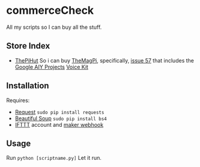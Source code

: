 commerceCheck
========

All my scripts so I can buy all the stuff.

Store Index
------------

* [ThePiHut](https://thepihut.com) So i can buy [TheMagPi](https://www.raspberrypi.org/magpi/), specifically, [issue 57](https://www.raspberrypi.org/magpi/issues/57/) that includes the [Google AIY Projects](https://aiyprojects.withgoogle.com) [Voice Kit](https://aiyprojects.withgoogle.com/voice/)

Installation
------------

Requires: 

* [Request](http://docs.python-requests.org/en/master/) `sudo pip install requests`
* [Beautiful Soup](https://www.crummy.com/software/BeautifulSoup/) `sudo pip install bs4`
* [IFTTT](https://ifttt.com) account and [maker webhook](https://ifttt.com/maker_webhooks)

Usage
------------

Run `python [scriptname.py]`
Let it run.